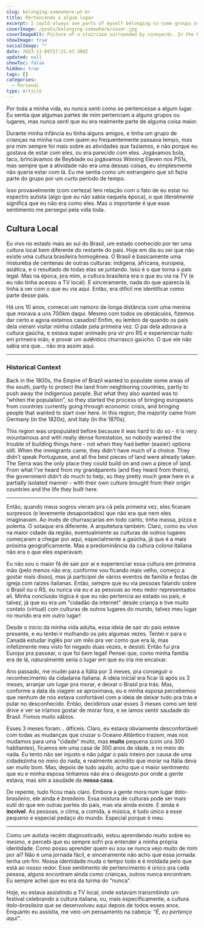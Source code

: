 ```yaml
---
slug: belonging-somewhere-pt-br
title: Pertencendo a algum lugar
excerpt: I could always see parts of myself belonging to some groups or places, but never really felt like I was truly a part of anything.
coverImage: /posts/belonging-somewhere/cover.jpg
coverImageAlt: Picture of a staircase surrounded by vineyards. In the background, a church tower and the blue sky.
showImage: true
socialImage: ""
date: 2023-11-04T17:21:47.309Z
updated: null
showToc: false
hidden: true
tags: []
categories:
  - Personal
type: Article
---
```


Por toda a minha vida, eu nunca senti como se pertencesse a algum lugar. Eu sentia que algumas partes de mim pertenciam a alguns grupos ou lugares, mas nunca senti que eu era realmente parte de alguma coisa maior.

Durante minha infância eu tinha alguns amigos, e tinha um grupo de crianças na minha rua com quem eu frequentemente passava tempo, mas pra mim sempre foi mais sobre as atividades que fazíamos, e não porque eu gostava de estar com eles, ou era parecido com eles. Jogávamos bola, taco, brincávamos de Beyblade ou jogávamos Winning Eleven nos PS1s, mas sempre que a atividade não era uma dessas coisas, eu simplesmente não queria estar com lá. Eu me sentia como um estrangeiro que só fazia parte do grupo por um curto período de tempo.

Isso provavelmente (com certeza) tem relação com o fato de eu estar no espectro autista (algo que eu não sabia naquela época), o que *literalmente* significa que eu não era como eles. Mas o importante é que esse sentimento me persegui pela vida toda.

## Cultura Local

Eu vivo no estado mais ao sul do Brasil, um estado conhecido por ter uma cultura local bem diferente do restante do país. Hoje em dia eu sei que não existe uma cultura brasileira homogênea. O Brasil é basicamente uma mistureba de centenas de outras culturas: indígena, africana, europeia, asiática, e o resultado de todas elas se juntando. Isso é o que torna o país legal. Mas na época, pra mim, a cultura brasileira era o que eu via na TV (e eu não tinha acesso a TV local). E sinceramente, nada do que aparecia lá tinha a ver com o que eu via aqui. Então, era difícil me identificar como parte desse país.

Há uns 10 anos, comecei um namoro de longa distância com uma menina que morava a uns 700km daqui. Mesmo com todos os obstáculos, fizemos dar certo e agora estamos casados! Enfim, eu lembro de quando os pais dela vieram visitar minha cidade pela primeira vez. O pai dela adorava a cultura gaúcha, e estava super animado pra vir pro RS e experienciar tudo em primeira mão, e provar um autêntico churrasco gaúcho. O que ele não sabia era que... não era assim aqui.

---

### Historical Context

Back in the 1800s, the Empire of Brazil wanted to populate some areas of the south, partly to protect the land from neighboring countries, partly to push away the indigenous people. But what they also wanted was to “whiten the population”, so they started the process of bringing europeans from countries currently going through economic crisis, and bringing people that wanted to start over here. In this region, the majority came from Germany (in the 1820s), and Italy (in the 1870s).

This region was unpopulated before because it was hard to do so - it is very mountainous and with really dense forestation, so nobody wanted the trouble of building things here - not when they had better (easier) options still. When the immigrants came, they didn’t have much of a choice. They didn’t speak Portuguese, and all the best pieces of land were already taken. The Serra was the only place they could build on and own a piece of land. From what I’ve heard from my grandparents (and they heard from theirs), the government didn’t do much to help, so they pretty much grew here in a partially isolated manner - with their own culture brought from their origin countries and the life they built here.

---

Então, quando meus sogros vieram pra cá pela primeira vez, eles ficaram surpresos (e levemente desapontados) que não era que nem eles imaginavam. Ao invés de churrascarias em todo canto, tinha massa, pizza e polenta. O sotaque era diferente. A arquitetura também. Claro, como eu vivo na maior cidade da região, eventualmente as culturas de outros lugares começaram a chegar por aqui, especialmente a gaúcha, já que é a mais próxima geograficamente. Mas a predominância da cultura *colona* italiana não era o que eles esperavam.

Eu não sou o maior fã de sair por aí e experienciar essa cultura em primeira mão (pelo menos não era; conforme vou ficando mais velho, começo a gostar mais disso), mas já participei de vários eventos de família e festas de igreja com raízes italianas. Então, sempre que eu via pessoas falando sobre o Brasil ou o RS, eu nunca via eu e as pessoas ao meu redor representados ali. Minha conclusão lógica é que eu não pertencia ao estado ou país, e talvez, já que eu era um "cidadão da internet" desde criança e tive muito contato (virtual) com culturas de outros lugares do mundo, talvez meu lugar no mundo era em outro lugar!

Desde o início da minha vida adulta, essa ideia de sair do país esteve presente, e eu tentei ir molhando os pés algumas vezes. Tentei ir para o Canadá estudar inglês por um mês pra ver como que era lá, mas infelizmente meu visto foi negado duas vezes, e desisti. Então fui pra Europa pra passear, o que foi bem legal! Pensei que, como minha família era de lá, naturalmente seria o lugar em que eu iria me encaixar.

Ano passado, me mudei para a Itália por 3 meses, pra conseguir o reconhecimento da cidadania italiana. A ideia inicial era ficar lá após os 3 meses, arranjar um lugar pra morar, e deixar o Brasil pra trás. Mas, conforme a data da viagem se aproximava, eu e minha esposa percebemos que nenhum de nós estava confortável com a ideia de deixar tudo pra trás e pular no desconhecido. Então, decidimos usar esses 3 meses como um test drive e ver se iríamos gostar de morar fora, e se íamos sentir saudade do Brasil. Fomos muito sábios.

Esses 3 meses foram... difíceis. Claro, eu estava obviamente desconfortável com todas as mudanças que cruzar o Oceano Atlântico trazem, mas nos mudamos para uma "cidade" muito, mas **muito** pequena (com uns 300 habitantes), ficamos em uma casa de 300 anos de idade, e no meio do nada. Eu tento não ser injusto e não julgar o país inteiro por causa de uma cidadezinha no meio do nada, e realmente acredito que morar na Itália deva ser muito bom. Mas, depois de tudo aquilo, acho que o maior sentimento que eu e minha esposa tínhamos não era o desgosto por onde a gente estava, mas sim a saudade da **nossa casa**.

De repente, tudo ficou mais claro. Embora a gente mora num lugar *ítalo-brasileiro*, ele ainda é *brasileiro*. Essa mistura de culturas pode ser mais sutil do que em outras partes do país, mas ela ainda existe. E ainda é **incrível**. As pessoas, o clima, a comida, a música, é tudo único a esse pequeno e especial pedaço do mundo. Especial porque é meu.

---

Como um autista recém diagnosticado, estou aprendendo muito sobre eu mesmo, e percebi que eu sempre sofri pra entender a minha própria identidade. Como posso aprender quem eu sou se nunca vejo muito de mim por aí? Não é uma jornada fácil, e sinceramente não acho que essa jornada tenha um fim. Nossa identidade muda o tempo todo e é moldada pelo que está ao nosso redor. Esse sentimento de pertencimento é único pra cada pessoa, alguns encontram ainda como crianças, outros nunca encontram. Eu sempre achei que eu era da turma do "nunca".

Hoje, eu estava assistindo a TV local, onde estavam transmitindo um festival celebrando a cultura italiana, ou, mais especificamente, a cultura *ítalo-brasileira* que se desenvolveu aqui depois de todos esses anos. Enquanto eu assistia, me veio um pensamento na cabeça: *"É, eu pertenço aqui"*.